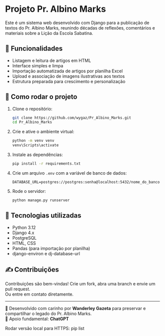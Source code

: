 # Projeto Pr. Albino Marks

Este é um sistema web desenvolvido com Django para a publicação de textos do Pr. Albino Marks, reunindo décadas de reflexões, comentários e materiais sobre a Lição da Escola Sabatina.

## 📌 Funcionalidades

- Listagem e leitura de artigos em HTML
- Interface simples e limpa
- Importação automatizada de artigos por planilha Excel
- Upload e associação de imagens ilustrativas aos textos
- Estrutura preparada para crescimento e personalização

## 🚀 Como rodar o projeto

1. Clone o repositório:
   ```bash
   git clone https://github.com/wygaz/Pr_Albino_Marks.git
   cd Pr_Albino_Marks
   ```

2. Crie e ative o ambiente virtual:
   ```bash
   python -m venv venv
   venv\Scripts\activate
   ```

3. Instale as dependências:
   ```bash
   pip install -r requirements.txt
   ```

4. Crie um arquivo `.env` com a variável de banco de dados:
   ```
   DATABASE_URL=postgres://postgres:senha@localhost:5432/nome_do_banco
   ```

5. Rode o servidor:
   ```bash
   python manage.py runserver
   ```

## 🧰 Tecnologias utilizadas

- Python 3.12
- Django 4.x
- PostgreSQL
- HTML, CSS
- Pandas (para importação por planilha)
- django-environ e dj-database-url

## ✍️ Contribuições

Contribuições são bem-vindas! Crie um fork, abra uma branch e envie um pull request.  
Ou entre em contato diretamente.

---

📘 Desenvolvido com carinho por **Wanderley Gazeta** para preservar e compartilhar o legado do Pr. Albino Marks.  
🤖 Apoio fundamental: **ChatGPT**

Rodar versão local para HTTPS:
        pip list